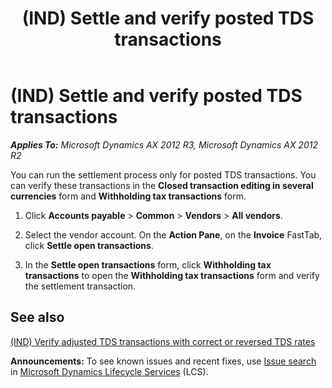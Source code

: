 ﻿---
title: (IND) Settle and verify posted TDS transactions
TOCTitle: (IND) Settle and verify posted TDS transactions
ms:assetid: b481955f-afff-42fd-8f97-5c01df9d3f22
ms:mtpsurl: https://technet.microsoft.com/en-us/library/JJ664796(v=AX.60)
ms:contentKeyID: 49386126
ms.date: 04/18/2014
mtps_version: v=AX.60
---

# (IND) Settle and verify posted TDS transactions 


_**Applies To:** Microsoft Dynamics AX 2012 R3, Microsoft Dynamics AX 2012 R2_

You can run the settlement process only for posted TDS transactions. You can verify these transactions in the **Closed transaction editing in several currencies** form and **Withholding tax transactions** form.

1.  Click **Accounts payable** \> **Common** \> **Vendors** \> **All vendors**.

2.  Select the vendor account. On the **Action Pane**, on the **Invoice** FastTab, click **Settle open transactions**.

3.  In the **Settle open transactions** form, click **Withholding tax transactions** to open the **Withholding tax transactions** form and verify the settlement transaction.

## See also

[(IND) Verify adjusted TDS transactions with correct or reversed TDS rates](ind-verify-adjusted-tds-transactions-with-correct-or-reversed-tds-rates.md)

  
**Announcements:** To see known issues and recent fixes, use [Issue search](http://go.microsoft.com/fwlink/?linkid=389258) in [Microsoft Dynamics Lifecycle Services](http://go.microsoft.com/fwlink/?linkid=306505) (LCS).

